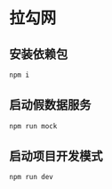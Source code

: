 # 拉勾网

## 安装依赖包

```sh
npm i
```

## 启动假数据服务

```sh
npm run mock
```

## 启动项目开发模式

```sh
npm run dev
```
